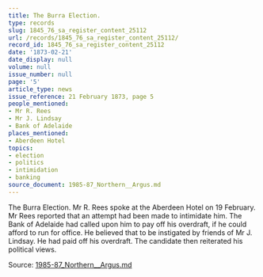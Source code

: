 ```yaml
---
title: The Burra Election.
type: records
slug: 1845_76_sa_register_content_25112
url: /records/1845_76_sa_register_content_25112/
record_id: 1845_76_sa_register_content_25112
date: '1873-02-21'
date_display: null
volume: null
issue_number: null
page: '5'
article_type: news
issue_reference: 21 February 1873, page 5
people_mentioned:
- Mr R. Rees
- Mr J. Lindsay
- Bank of Adelaide
places_mentioned:
- Aberdeen Hotel
topics:
- election
- politics
- intimidation
- banking
source_document: 1985-87_Northern__Argus.md
---
```


The Burra Election.  Mr R. Rees spoke at the Aberdeen Hotel on 19 February.  Mr Rees reported that an attempt had been made to intimidate him.  The Bank of Adelaide had called upon him to pay off his overdraft, if he could afford to run for office.  He believed that to be instigated by friends of Mr J. Lindsay.  He had paid off his overdraft.  The candidate then reiterated his political views.

Source: [1985-87_Northern__Argus.md](/downloads/markdown/1985-87_Northern__Argus.md)
